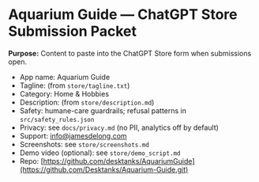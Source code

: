 # Aquarium Guide — ChatGPT Store Submission Packet
**Purpose:** Content to paste into the ChatGPT Store form when submissions open.

- App name: Aquarium Guide
- Tagline: (from `store/tagline.txt`)
- Category: Home & Hobbies
- Description: (from `store/description.md`)
- Safety: humane-care guardrails; refusal patterns in `src/safety_rules.json`
- Privacy: see `docs/privacy.md` (no PII, analytics off by default)
- Support: info@jamesdelong.com
- Screenshots: see `store/screenshots.md`
- Demo video (optional): see `store/demo_script.md`
- Repo: [https://github.com/desktanks/AquariumGuide](https://github.com/Desktanks/Aquarium-Guide.git)
